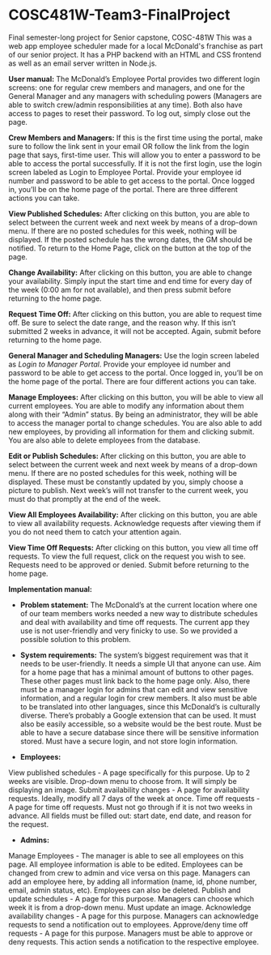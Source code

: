 # COSC481W-Team3-FinalProject
Final semester-long project for Senior capstone, COSC-481W
This was a web app employee scheduler made for a local McDonald's franchise as part of our senior project.
It has a PHP backend with an HTML and CSS frontend as well as an email server written in Node.js.

**User manual:** 
The McDonald’s Employee Portal provides two different login screens: one for regular crew members and managers, and one for the General Manager and any managers with scheduling powers (Managers are able to switch crew/admin responsibilities at any time). Both also have access to pages to reset their password. To log out, simply close out the page.

**Crew Members and Managers:**
If this is the first time using the portal, make sure to follow the link sent in your email OR follow the link from the login page that says, first-time user. This will allow you to enter a password to be able to access the portal successfully.
If it is not the first login, use the login screen labeled as Login to Employee Portal. Provide your employee id number and password to be able to get access to the portal. Once logged in, you’ll be on the home page of the portal. There are three different actions you can take. 

**View Published Schedules:**
After clicking on this button, you are able to select between the current week and next week by means of a drop-down menu. If there are no posted schedules for this week, nothing will be displayed. If the posted schedule has the wrong dates, the GM should be notified. To return to the Home Page, click on the button at the top of the page.

**Change Availability:**
After clicking on this button, you are able to change your availability. Simply input the start time and end time for every day of the week (0:00 am for not available), and then press submit before returning to the home page.

**Request Time Off:**
After clicking on this button, you are able to request time off. Be sure to select the date range, and the reason why. If this isn’t submitted 2 weeks in advance, it will not be accepted. Again, submit before returning to the home page.

**General Manager and Scheduling Managers:**
Use the login screen labeled as *Login to Manager Portal*. Provide your employee id number and password to be able to get access to the portal. Once logged in, you’ll be on the home page of the portal. There are four different actions you can take. 

**Manage Employees:**
After clicking on this button, you will be able to view all current employees. You are able to modify any information about them along with their “Admin” status. By being an administrator, they will be able to access the manager portal to change schedules. You are also able to add new employees, by providing all information for them and clicking submit. You are also able to delete employees from the database.

**Edit or Publish Schedules:**
After clicking on this button, you are able to select between the current week and next week by means of a drop-down menu. If there are no posted schedules for this week, nothing will be displayed. These must be constantly updated by you, simply choose a picture to publish. Next week’s will not transfer to the current week, you must do that promptly at the end of the week.

**View All Employees Availability:**
After clicking on this button, you are able to view all availability requests. Acknowledge requests after viewing them if you do not need them to catch your attention again.

**View Time Off Requests:**
After clicking on this button, you view all time off requests. To view the full request, click on the request you wish to see. Requests need to be approved or denied. Submit before returning to the home page.

**Implementation manual:** 
* **Problem statement:**
The McDonald’s at the current location where one of our team members works needed a new way to distribute schedules and deal with availability and time off requests. The current app they use is not user-friendly and very finicky to use. So we provided a possible solution to this problem.

* **System requirements:**
The system’s biggest requirement was that it needs to be user-friendly. It needs a simple UI that anyone can use. Aim for a home page that has a minimal amount of buttons to other pages. These other pages must link back to the home page only. Also, there must be a manager login for admins that can edit and view sensitive information, and a regular login for crew members.
It also must be able to be translated into other languages, since this McDonald’s is culturally diverse. There’s probably a Google extension that can be used. It must also be easily accessible, so a website would be the best route.
Must be able to have a secure database since there will be sensitive information stored.
Must have a secure login, and not store login information.

* **Employees:**
  
View published schedules - A page specifically for this purpose. Up to 2 weeks are visible. Drop-down menu to choose from. It will simply be displaying an image.
Submit availability changes - A page for availability requests. Ideally, modify all 7 days of the week at once.
Time off requests - A page for time off requests. Must not go through if it is not two weeks in advance. All fields must be filled out: start date, end date, and reason for the request.

* **Admins:**

Manage Employees - The manager is able to see all employees on this page. All employee information is able to be edited. Employees can be changed from crew to admin and vice versa on this page. Managers can add an employee here, by adding all information (name, id, phone number, email, admin status, etc). Employees can also be deleted.
Publish and update schedules - A page for this purpose. Managers can choose which week it is from a drop-down menu. Must update an image.
Acknowledge availability changes - A page for this purpose. Managers can acknowledge requests to send a notification out to employees.
Approve/deny time off requests - A page for this purpose. Managers must be able to approve or deny requests. This action sends a notification to the respective employee.

